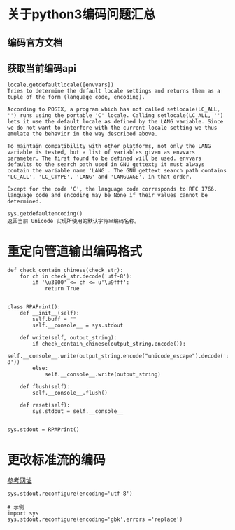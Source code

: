 # 关于python3编码问题汇总

## 编码官方文档

[1]: https://docs.python.org/3/library/codecs.html?highlight=surrogateescape#encodings-and-unicode	"python3.7自定义编码器官方文档"



## 获取当前编码api

[1]: https://docs.python.org/zh-cn/3.7/library/locale.html?highlight=locale%20getpreferredencoding#locale.getpreferredencoding	"import locale locale.getdefaultlocale"



```
locale.getdefaultlocale([envvars])
Tries to determine the default locale settings and returns them as a tuple of the form (language code, encoding).

According to POSIX, a program which has not called setlocale(LC_ALL, '') runs using the portable 'C' locale. Calling setlocale(LC_ALL, '') lets it use the default locale as defined by the LANG variable. Since we do not want to interfere with the current locale setting we thus emulate the behavior in the way described above.

To maintain compatibility with other platforms, not only the LANG variable is tested, but a list of variables given as envvars parameter. The first found to be defined will be used. envvars defaults to the search path used in GNU gettext; it must always contain the variable name 'LANG'. The GNU gettext search path contains 'LC_ALL', 'LC_CTYPE', 'LANG' and 'LANGUAGE', in that order.

Except for the code 'C', the language code corresponds to RFC 1766. language code and encoding may be None if their values cannot be determined.
```

[2]: https://docs.python.org/zh-cn/3.7/library/sys.html?highlight=sys%20getdefaultencoding#sys.getdefaultencoding	"import sys sys.getdefaultencoding()"

```
sys.getdefaultencoding()
返回当前 Unicode 实现所使用的默认字符串编码名称。
```

# 重定向管道输出编码格式

```
def check_contain_chinese(check_str):
    for ch in check_str.decode('utf-8'):
        if '\u3000' <= ch <= u'\u9fff':
            return True


class RPAPrint():
    def __init__(self):
        self.buff = ""
        self.__console__ = sys.stdout

    def write(self, output_string):
        if check_contain_chinese(output_string.encode()):
            self.__console__.write(output_string.encode("unicode_escape").decode('utf-8'))
        else:
            self.__console__.write(output_string)

    def flush(self):
        self.__console__.flush()

    def reset(self):
        sys.stdout = self.__console__


sys.stdout = RPAPrint()
```

# **更改标准流的编码**

[参考网址](https://www.cnpython.com/qa/35467)

```
sys.stdout.reconfigure(encoding='utf-8')

# 示例
import sys
sys.stdout.reconfigure(encoding='gbk',errors ='replace')
```

